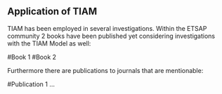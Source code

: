 ## Application of TIAM

TIAM has been employed in several investigations. Within the ETSAP community 2 books have been published yet considering investigations with the TIAM Model as well:

#Book 1
#Book 2

Furthermore there are publications to journals that are mentionable:

#Publication 1 ...
